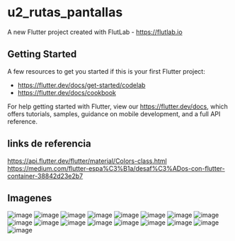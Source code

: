 # u2_rutas_pantallas

A new Flutter project created with FlutLab - https://flutlab.io

## Getting Started

A few resources to get you started if this is your first Flutter project:

- https://flutter.dev/docs/get-started/codelab
- https://flutter.dev/docs/cookbook

For help getting started with Flutter, view our
https://flutter.dev/docs, which offers tutorials,
samples, guidance on mobile development, and a full API reference.

## links de referencia
https://api.flutter.dev/flutter/material/Colors-class.html
https://medium.com/flutter-espa%C3%B1a/desaf%C3%ADos-con-flutter-container-38842d23e2b7

## Imagenes
![image](https://github.com/YizziaA/u2_rutapantallas/assets/143548810/57851c0f-5ff6-411f-8d90-7bca88fab3e1)
![image](https://github.com/YizziaA/u2_rutapantallas/assets/143548810/67a73d9f-94da-4656-a49a-c3ea5d786d17)
![image](https://github.com/YizziaA/u2_rutapantallas/assets/143548810/d3e929b4-d8f8-48da-a202-b3d598bfa2a2)
![image](https://github.com/YizziaA/u2_rutapantallas/assets/143548810/a12ce222-bd15-457f-8e3d-5d1255fd1359)
![image](https://github.com/YizziaA/u2_rutapantallas/assets/143548810/924d7e44-35f7-4ddc-9ba0-ff2bb08e3223)
![image](https://github.com/YizziaA/u2_rutapantallas/assets/143548810/a3ef0276-d9c7-4dd3-97e7-f6ce8deafb8c)
![image](https://github.com/YizziaA/u2_rutapantallas/assets/143548810/82124b36-e1be-432b-aa21-8caab26d7bff)
![image](https://github.com/YizziaA/u2_rutapantallas/assets/143548810/d11ba7d6-39f3-4a44-b5f1-41daafdab082)
![image](https://github.com/YizziaA/u2_rutapantallas/assets/143548810/01252ad8-c524-4ce0-adeb-e5553237ced3)
![image](https://github.com/YizziaA/u2_rutapantallas/assets/143548810/926301e4-5c02-4d07-a91e-f5f2d82b187c)
![image](https://github.com/YizziaA/u2_rutapantallas/assets/143548810/dea3a622-493e-4e7f-8eaa-e7632b866a32)
![image](https://github.com/YizziaA/u2_rutapantallas/assets/143548810/656b5f30-81ac-4def-9e53-d61c75440a3e)
![image](https://github.com/YizziaA/u2_rutapantallas/assets/143548810/f7dd9210-8d39-43c2-90c6-76559587a269)
![image](https://github.com/YizziaA/u2_rutapantallas/assets/143548810/979225f7-3c18-438e-ac23-7dadfdd79f2c)
![image](https://github.com/YizziaA/u2_rutapantallas/assets/143548810/18c7610b-9a4f-479e-b5c1-1aab5a10283f)
![image](https://github.com/YizziaA/u2_rutapantallas/assets/143548810/337ea1bc-4258-42d3-9568-0d3b26d51cf1)
![image](https://github.com/YizziaA/u2_rutapantallas/assets/143548810/ee20d9e2-160b-481a-8ebb-8b2f6addf092)
